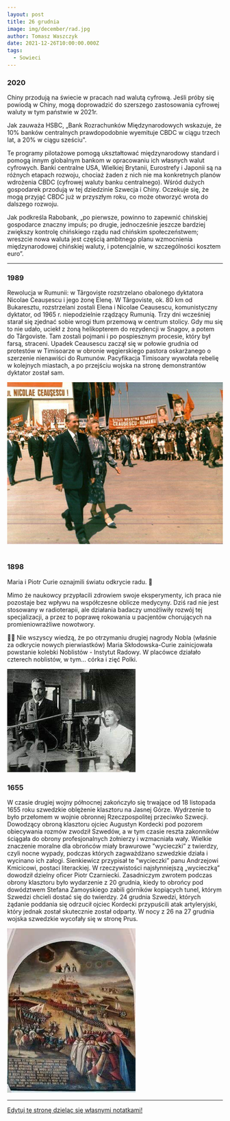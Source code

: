 ```yaml
---
layout: post
title: 26 grudnia
image: img/december/rad.jpg
author: Tomasz Waszczyk
date: 2021-12-26T10:00:00.000Z
tags:
  - Sowieci
---
```


### 2020

Chiny przodują na świecie w pracach nad walutą cyfrową. Jeśli próby się powiodą w Chiny, mogą doprowadzić do szerszego zastosowania cyfrowej waluty w tym państwie w 2021r.

Jak zauważa HSBC, „Bank Rozrachunków Międzynarodowych wskazuje, że 10% banków centralnych prawdopodobnie wyemituje CBDC w ciągu trzech lat, a 20% w ciągu sześciu".

Te programy pilotażowe pomogą ukształtować międzynarodowy standard i pomogą innym globalnym bankom w opracowaniu ich własnych walut cyfrowych. Banki centralne USA, Wielkiej Brytanii, Eurostrefy i Japonii są na różnych etapach rozwoju, chociaż żaden z nich nie ma konkretnych planów wdrożenia CBDC (cyfrowej waluty banku centralnego). Wśród dużych gospodarek przodują w tej dziedzinie Szwecja i Chiny. Oczekuje się, że mogą przyjąć CBDC już w przyszłym roku, co może otworzyć wrota do dalszego rozwoju.

Jak podkreśla Rabobank, „po pierwsze, powinno to zapewnić chińskiej gospodarce znaczny impuls; po drugie, jednocześnie jeszcze bardziej zwiększy kontrolę chińskiego rządu nad chińskim społeczeństwem; wreszcie nowa waluta jest częścią ambitnego planu wzmocnienia międzynarodowej chińskiej waluty, i potencjalnie, w szczególności kosztem euro”.

---

### 1989

Rewolucja w Rumunii: w Târgoviște rozstrzelano obalonego dyktatora Nicolae Ceaușescu i jego żonę Elenę.
W Târgoviste, ok. 80 km od Bukaresztu, rozstrzelani zostali Elena i Nicolae Ceausescu, komunistyczny dyktator, od 1965 r. niepodzielnie rządzący Rumunią. Trzy dni wcześniej starał się zjednać sobie wrogi tłum przemową w centrum stolicy. Gdy mu się to nie udało, uciekł z żoną helikopterem do rezydencji w Snagov, a potem do Târgoviste. Tam zostali pojmani i po pospiesznym procesie, który był farsą, straceni. Upadek Ceausescu zaczął się w połowie grudnia od protestów w Timisoarze w obronie węgierskiego pastora oskarżanego o szerzenie nienawiści do Rumunów. Pacyfikacja Timisoary wywołała rebelię w kolejnych miastach, a po przejściu wojska na stronę demonstrantów dyktator został sam.

<img src="./img/december/rumunia.jpg"><br><br>

### 1898

Maria i Piotr Curie oznajmili światu odkrycie radu. 🎉

Mimo że naukowcy przypłacili zdrowiem swoje eksperymenty, ich praca nie pozostaje bez wpływu na współczesne oblicze medycyny. Dziś rad nie jest stosowany w radioterapii, ale działania badaczy umożliwiły rozwój tej specjalizacji, a przez to poprawę rokowania u pacjentów chorujących na promieniowrażliwe nowotwory.

💁‍♂️ Nie wszyscy wiedzą, że po otrzymaniu drugiej nagrody Nobla (właśnie za odkrycie nowych pierwiastków) Maria Skłodowska-Curie zainicjowała powstanie kolebki Noblistów - Instytut Radowy. W placówce działało czterech noblistów, w tym... córka i zięć Polki.

<img src="./img/december/rad.jpg"/><br>

### 1655

W czasie drugiej wojny północnej zakończyło się trwające od 18 listopada 1655 roku szwedzkie oblężenie klasztoru na Jasnej Górze.
Wydrzenie to było przełomem w wojnie obronnej Rzeczpospolitej przeciwko Szwecji.
Dowodzący obroną klasztoru ojciec Augustyn Kordecki pod pozorem obiecywania rozmów zwodził Szwedów, a w tym czasie reszta zakonników ściągała do obrony profesjonalnych żołnierzy i wzmacniała wały.
Wielkie znaczenie moralne dla obrońców miały brawurowe "wycieczki” z twierdzy, czyli nocne wypady, podczas których zagważdżano szwedzkie działa i wycinano ich załogi.
Sienkiewicz przypisał te "wycieczki” panu Andrzejowi Kmicicowi, postaci literackiej. W rzeczywistości najsłynniejszą „wycieczką” dowodził dzielny oficer Piotr Czarniecki.
Zasadniczym zwrotem podczas obrony klasztoru było wydarzenie z 20 grudnia, kiedy to obrońcy pod dowództwem Stefana Zamoyskiego zabili górników kopiących tunel, którym Szwedzi chcieli dostać się do twierdzy. 24 grudnia Szwedzi, których żądanie poddania się odrzucił ojciec Kordecki przypuścili atak artyleryjski, który jednak został skutecznie został odparty.
W nocy z 26 na 27 grudnia wojska szwedzkie wycofały się w stronę Prus.

<img src="./img/december/jasnagora.jpg"/><br>

---

<a href="https://github.com/TomaszWaszczyk/historia.waszczyk.com/edit/master/src/content/december-26.md" target="_blank">Edytuj tę stronę dzieląc się własnymi notatkami!</a>
